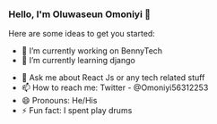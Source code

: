 ### Hello, I'm Oluwaseun Omoniyi 👋

<!--
**omoniyi22/omoniyi22** is a ✨ _special_ ✨ repository because its `README.md` (this file) appears on your GitHub profile.
-->
Here are some ideas to get you started:

- 🔭 I’m currently working on BennyTech
- 🌱 I’m currently learning django
<!--
- 👯 I’m looking to collaborate on ...
- 🤔 I’m looking for help with ...
-->
- 💬 Ask me about React Js or any tech related stuff
- 📫 How to reach me: Twitter - @Omoniyi56312253 
- 😄 Pronouns: He/His
- ⚡ Fun fact: I spent play drums
